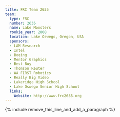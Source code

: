 ```yaml
---
title: FRC Team 2635
team:
  type: FRC
  number: 2635
  name: Lake Monsters
  rookie_year: 2008
  location: Lake Oswego, Oregon, USA
  sponsors:
  - LAM Research
  - Intel
  - Boeing
  - Mentor Graphics
  - Best Buy
  - Thomson Reuter
  - WA FIRST Robotics
  - Really Big Video
  - Lakeridge High School
  - Lake Oswego Senior High School
  links:
    Website: http://www.frc2635.org
---
```


{% include remove_this_line_and_add_a_paragraph %}
